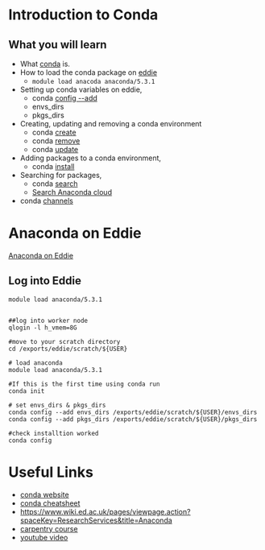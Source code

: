 # Introduction to Conda


## What you will learn

* What [conda](https://docs.conda.io/projects/conda/en/latest/index.html) is.
* How to load the conda package on [eddie](https://www.ed.ac.uk/information-services/research-support/research-computing/ecdf/high-performance-computing)
  - ```module load anacoda anaconda/5.3.1```
* Setting up conda variables on eddie,
  - conda [config --add](https://docs.conda.io/projects/conda/en/latest/commands/config.html)
  - envs_dirs
  - pkgs_dirs
* Creating, updating and removing a conda environment
  - conda [create](https://docs.conda.io/projects/conda/en/latest/commands/create.html)
  - conda [remove](https://docs.conda.io/projects/conda/en/latest/commands/remove.html)
  - conda [update](https://docs.conda.io/projects/conda/en/latest/commands/update.html)
* Adding packages to a conda environment,
  - conda [install](https://docs.conda.io/projects/conda/en/latest/commands/install.html)
* Searching for packages,
  - conda [search](https://docs.conda.io/projects/conda/en/latest/commands/search.html)
  - [Search Anaconda cloud](https://anaconda.org/)
* conda [channels](https://docs.conda.io/projects/conda/en/latest/user-guide/concepts/channels.html#:~:text=Conda%20channels%20are%20the%20locations,to%20directories%20containing%20conda%20packages.)


# Anaconda on Eddie

[Anaconda on Eddie](https://www.wiki.ed.ac.uk/pages/viewpage.action?spaceKey=ResearchServices&title=Anaconda)




## Log into Eddie

```
module load anaconda/5.3.1


##log into worker node
qlogin -l h_vmem=8G

#move to your scratch directory
cd /exports/eddie/scratch/${USER}

# load anaconda
module load anaconda/5.3.1

#If this is the first time using conda run
conda init

# set envs_dirs & pkgs_dirs
conda config --add envs_dirs /exports/eddie/scratch/${USER}/envs_dirs
conda config --add pkgs_dirs /exports/eddie/scratch/${USER}/pkgs_dirs

#check installtion worked
conda config
```


# Useful Links

* [conda website](https://docs.conda.io/en/latest/)
* [conda cheatsheet](https://docs.conda.io/projects/conda/en/latest/user-guide/cheatsheet.html)
* https://www.wiki.ed.ac.uk/pages/viewpage.action?spaceKey=ResearchServices&title=Anaconda
* [carpentry course](https://carpentries-incubator.github.io/introduction-to-conda-for-data-scientists/)
* [youtube video](https://www.youtube.com/watch?v=23aQdrS58e0&ab_channel=Academind)
